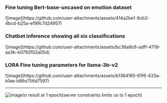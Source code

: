 <h3>Fine tuning Bert-base-uncased on emotion dataset</h3>
![image](https://github.com/user-attachments/assets/414a2be1-6cb2-4bcd-b25a-ef99c7d24957)


<h3>Chatbot inference showing all six classifications</h3>
![image](https://github.com/user-attachments/assets/bc36a9c6-adff-4719-aa3b-b0792f02a05d)


<h3>LORA Fine tuning parameters for llama-3b-v2</h3>
![image](https://github.com/user-attachments/assets/b1364165-61f6-433a-b1ae-b86e756d7597)


---------------------------------------------------------------
![image](https://github.com/user-attachments/assets/e6572dca-f8b9-4c27-a077-f82776470e1b)\n
result at 1 epoch(server constraints limits us to 1 epoch)
